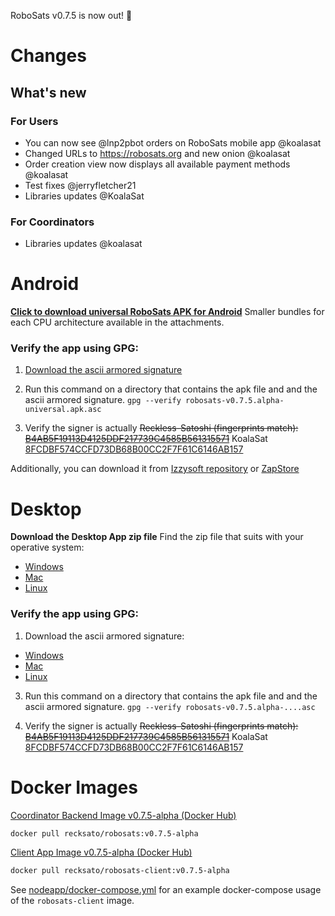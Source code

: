 RoboSats v0.7.5 is now out! :rocket:

# Changes
## What's new
### For Users
- You can now see @lnp2pbot orders on RoboSats mobile app @koalasat
- Changed URLs to https://robosats.org and new onion @koalasat
- Order creation view now displays all available payment methods @koalasat
- Test fixes @jerryfletcher21
- Libraries updates @KoalaSat
### For Coordinators
- Libraries updates @koalasat

# Android

**[Click to download universal RoboSats APK for Android](https://github.com/RoboSats/robosats/releases/download/v0.7.5-alpha/robosats-v0.7.5.alpha-universal.apk)**
Smaller bundles for each CPU architecture available in the attachments.

### Verify the app using GPG:

1. [Download the ascii armored signature](https://github.com/Reckless-Satoshi/robosats/releases/download/v0.7.5-alpha/robosats-v0.7.5.alpha-universal.apk.asc)

2. Run this command on a directory that contains the apk file and and the ascii armored signature.
`gpg --verify robosats-v0.7.5.alpha-universal.apk.asc`

3. Verify the signer is actually ~~Reckless-Satoshi (fingerprints match): [B4AB5F19113D4125DDF217739C4585B561315571](https://keys.openpgp.org/vks/v1/by-fingerprint/B4AB5F19113D4125DDF217739C4585B561315571)~~ KoalaSat [8FCDBF574CCFD73DB68B00CC2F7F61C6146AB157](https://keys.openpgp.org/vks/v1/by-fingerprint/8FCDBF574CCFD73DB68B00CC2F7F61C6146AB157)

Additionally, you can download it from [Izzysoft repository](https://apt.izzysoft.de/fdroid/) or [ZapStore](https://zapstore.dev/)

# Desktop

**Download the Desktop App zip file**
Find the zip file that suits with your operative system:

- [Windows](https://github.com/RoboSats/robosats/releases/download/v0.7.5-alpha/robosats-desktop-v0.7.5.alpha-win32-ia32.zip)
- [Mac](https://github.com/RoboSats/robosats/releases/download/v0.7.5-alpha/robosats-desktop-v0.7.5.alpha-mac-darwin-x64.zip)
- [Linux](https://github.com/RoboSats/robosats/releases/download/v0.7.5-alpha/robosats-desktop-v0.7.5.alpha-linux-x64.zip)

### Verify the app using GPG:

1. Download the ascii armored signature:

- [Windows](https://github.com/RoboSats/robosats/releases/download/v0.7.5-alpha/robosats-desktop-v0.7.5.alpha-win32-ia32.zip.asc)
- [Mac](https://github.com/RoboSats/robosats/releases/download/v0.7.5-alpha/robosats-desktop-v0.7.5.alpha-mac-darwin-x64.zip.asc)
- [Linux](https://github.com/RoboSats/robosats/releases/download/v0.7.5-alpha/robosats-desktop-v0.7.5.alpha-linux-x64.zip.asc)

3. Run this command on a directory that contains the apk file and and the ascii armored signature.
`gpg --verify robosats-v0.7.5.alpha-....asc`

4. Verify the signer is actually ~~Reckless-Satoshi (fingerprints match): [B4AB5F19113D4125DDF217739C4585B561315571](https://keys.openpgp.org/vks/v1/by-fingerprint/B4AB5F19113D4125DDF217739C4585B561315571)~~ KoalaSat [8FCDBF574CCFD73DB68B00CC2F7F61C6146AB157](https://keys.openpgp.org/vks/v1/by-fingerprint/8FCDBF574CCFD73DB68B00CC2F7F61C6146AB157)

# Docker Images

[Coordinator Backend Image v0.7.5-alpha (Docker Hub)](https://hub.docker.com/r/recksato/robosats/tags?page=1&name=v0.7.5-alpha)


```bash
docker pull recksato/robosats:v0.7.5-alpha
```

[Client App Image v0.7.5-alpha (Docker Hub)](https://hub.docker.com/r/recksato/robosats-client/tags?page=1&name=v0.7.5-alpha)

```bash
docker pull recksato/robosats-client:v0.7.5-alpha
```

See [nodeapp/docker-compose.yml](https://github.com/Reckless-Satoshi/robosats/blob/2cd9d748706a8dcc0f03006b483acc6000e0572a/nodeapp/docker-compose.yml) for an example docker-compose usage of the `robosats-client` image.
